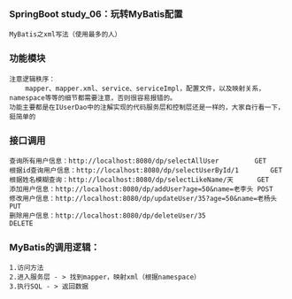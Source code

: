 ### SpringBoot study_06：玩转MyBatis配置
	MyBatis之xml写法（使用最多的人）

### 功能模块
	注意逻辑秩序：
		mapper、mapper.xml、service、serviceImpl，配置文件，以及映射关系，namespace等等的细节都需要注意，否则很容易报错的。
	功能主要都是在IUserDao中的注解实现的代码服务层和控制层还是一样的，大家自行看一下，挺简单的

### 接口调用
	查询所有用户信息：http://localhost:8080/dp/selectAllUser			GET
	根据id查询用户信息：http://localhost:8080/dp/selectUserById/1		GET
	根据姓名模糊查询：http://localhost:8080/dp/selectLikeName/天		GET
	添加用户信息：http://localhost:8080/dp/addUser?age=50&name=老李头	POST
	修改用户信息：http://localhost:8080/dp/updateUser/35?age=50&name=老杨头	PUT
	删除用户信息：http://localhost:8080/dp/deleteUser/35				DELETE

### MyBatis的调用逻辑：
	1.访问方法
	2.进入服务层 - > 找到mapper，映射xml（根据namespace）
	3.执行SQL - > 返回数据